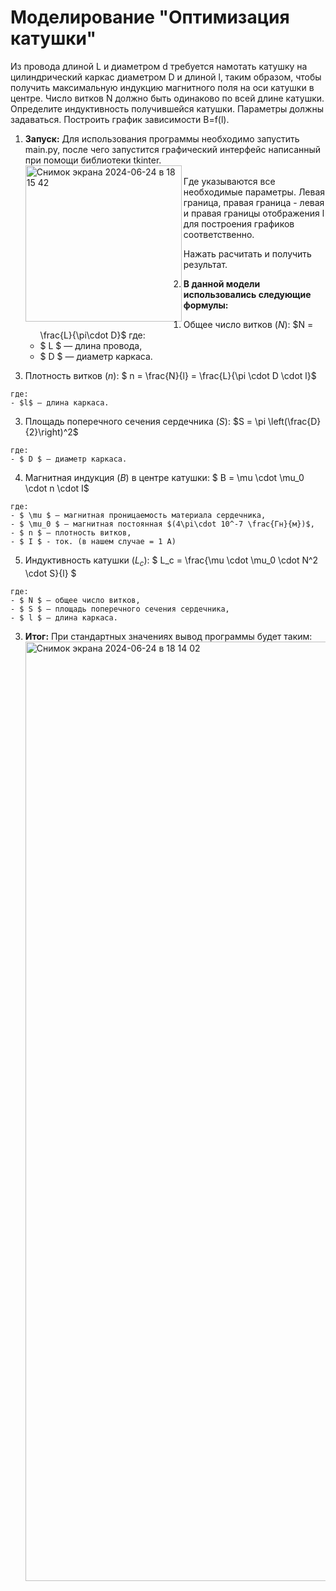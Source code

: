 # Моделирование "Оптимизация катушки"
Из провода длиной L и диаметром d требуется намотать катушку на цилиндрический каркас диаметром D и длиной l, таким образом, чтобы получить максимальную индукцию магнитного поля на оси катушки в центре. Число витков N должно быть одинаково по всей длине катушки. Определите индуктивность получившейся катушки. Параметры должны задаваться. Построить график зависимости B=f(l).

1. **Запуск:**
   Для использования программы необходимо запустить main.py, после чего запустится графический интерфейс написанный при помощи библиотеки tkinter.
<br><img width="250" alt="Снимок экрана 2024-06-24 в 18 15 42" src="https://github.com/StasaoSan/mod_katushka/assets/113228941/67ccad42-65e7-460a-acc6-834b920da33d" align="left"><br>
Где указываются все необходимые параметры.
Левая граница, правая граница - левая и правая границы отображения l для построения графиков соответственно.

Нажать расчитать и получить результат.

2. **В данной модели использовались следующие формулы:**
   1. Общее число витков $(N)$:
    $N = \frac{L}{\pi\cdot D}$
    где:
    - $ L $ — длина провода,
    - $ D $ — диаметр каркаса.

  2. Плотность витков $(n)$:
    $ n = \frac{N}{l} = \frac{L}{\pi \cdot D \cdot l}$

    где:
    - $l$ — длина каркаса.

  3. Площадь поперечного сечения сердечника $(S)$:
    $S = \pi \left(\frac{D}{2}\right)^2$

    где:
    - $ D $ — диаметр каркаса.
    
  4. Магнитная индукция $(B)$ в центре катушки:
    $ B = \mu \cdot \mu_0 \cdot n \cdot I$

    где:
    - $ \mu $ — магнитная проницаемость материала сердечника,
    - $ \mu_0 $ — магнитная постоянная $(4\pi\cdot 10^-7 \frac{Гн}{м})$,
    - $ n $ — плотность витков,
    - $ I $ - ток. (в нашем случае = 1 А)

  5. Индуктивность катушки $(L_c)$:
    $ L_c = \frac{\mu \cdot \mu_0 \cdot N^2 \cdot S}{l} $

    где:
    - $ N $ — общее число витков,
    - $ S $ — площадь поперечного сечения сердечника,
    - $ l $ — длина каркаса.

3. **Итог:**
   При стандартных значениях вывод программы будет таким:
   <br><img width="1503" alt="Снимок экрана 2024-06-24 в 18 14 02" src="https://github.com/StasaoSan/mod_katushka/assets/113228941/14abd028-aa82-4c51-bf44-488306d1850c"><br>
